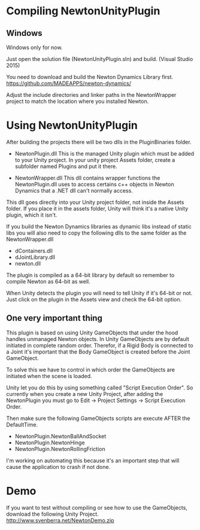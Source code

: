 
Compiling NewtonUnityPlugin
===========================

## Windows

Windows only for now.

Just open the solution file (NewtonUnityPlugin.sln) and build. (Visual Studio 2015)

You need to download and build the Newton Dynamics Library first.
https://github.com/MADEAPPS/newton-dynamics/

Adjust the include directories and linker paths in the NewtonWrapper project to match the location where you installed Newton.

Using NewtonUnityPlugin
=======================

After building the projects there will be two dlls in the PluginBinaries folder.

* NewtonPlugin.dll
This is the managed Unity plugin which must be added to your Unity project.
In your unity project Assets folder, create a subfolder named Plugins and put it there.  

* NewtonWrapper.dll
This dll contains wrapper functions the NewtonPlugin.dll uses to access certains c++ objects in Newton Dynamics that
a .NET dll can't normally access.

This dll goes directly into your Unity project folder, not inside the Assets folder.
If you place it in the assets folder, Unity will think it's a native Unity plugin, which it isn't.

If you build the Newton Dynamics libraries as dynamic libs instead of static libs you will also need to copy the following dlls to the same
folder as the NewtonWrapper.dll
* dContainers.dll
* dJointLibrary.dll
* newton.dll

The plugin is compiled as a 64-bit library by default so remember to compile Newton as 64-bit as well.

When Unity detects the plugin you will need to tell Unity if it's 64-bit or not.
Just click on the plugin in the Assets view and check the 64-bit option.

## One very important thing
This plugin is based on using Unity GameObjects that under the hood handles unmanaged Newton objects.
In Unity GameObjects are by default initiated in complete random order.
Therefor, if a Rigid Body is connected to a Joint it's important that the Body GameObject is created before the Joint GameObject.

To solve this we have to control in which order the GameObjects are initiated when the scene is loaded.
 
Unity let you do this by using something called "Script Execution Order".
So currently when you create a new Unity Project, after adding the NewtonPlugin you must go to Edit -> Project Settings -> Script Execution Order.

Then make sure the following GameObjects scripts are execute AFTER the DefaultTime.
* NewtonPlugin.NewtonBallAndSocket
* NewtonPlugin.NewtonHinge
* NewtonPlugin.NewtonRollingFriction

I'm working on automating this because it's an important step that will cause the application to crash if not done.

Demo
====

If you want to test without compiling or see how to use the GameObjects, download the following Unity Project.
http://www.svenberra.net/NewtonDemo.zip





